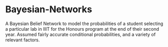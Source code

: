 # Bayesian-Networks
A Bayesian Belief Network to model the probabilities of a student selecting a particular lab in IIIT for the Honours program at the end of their second year. Assumed fairly accurate conditional probabilities, and a variety of relevant factors.
